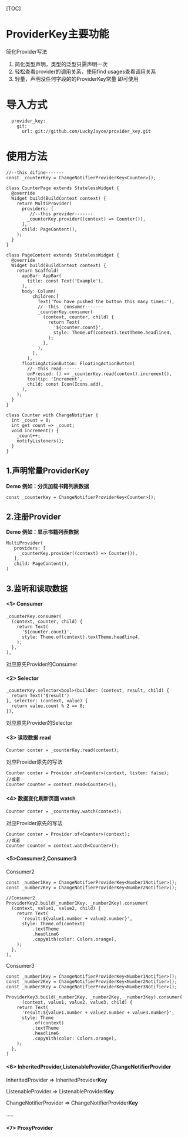 [TOC]

# ProviderKey主要功能

简化Provider写法

1. 简化类型声明，类型的泛型只需声明一次
2. 轻松查看provider的调用关系，使用find usages查看调用关系
3. 轻量，声明没任何字段的的ProviderKey常量 即可使用



# 导入方式 #
	  provider_key:
	    git:
	      url: git://github.com/LuckyJayce/provider_key.git



# 使用方法

```
//--this difine-------
const _counterKey = ChangeNotifierProviderKey<Counter>();

class CounterPage extends StatelessWidget {
  @override
  Widget build(BuildContext context) {
    return MultiProvider(
      providers: [
         //--this provider-------
        _counterKey.provider((context) => Counter()),
      ],
      child: PageContent(),
    );
  }
}

class PageContent extends StatelessWidget {
  @override
  Widget build(BuildContext context) {
    return Scaffold(
      appBar: AppBar(
        title: const Text('Example'),
      ),
      body: Column(
          children:[
            Text('You have pushed the button this many times:'),
            //--this  consumer-------
            _counterKey.consumer(
              (context, counter, child) {
                return Text(
                  '${counter.count}',
                  style: Theme.of(context).textTheme.headline4,
                );
              },
            ),
          ],
        ),
      floatingActionButton: FloatingActionButton(
        //--this read-------
        onPressed: () => _counterKey.read(context).increment(),
        tooltip: 'Increment',
        child: const Icon(Icons.add),
      ),
    );
  }
}

class Counter with ChangeNotifier {
  int _count = 0;
  int get count => _count;
  void increment() {
    _count++;
    notifyListeners();
  }
}
```

## 1.声明常量ProviderKey  
**Demo 例如：分页加载书籍列表数据**

	const _counterKey = ChangeNotifierProviderKey<Counter>();

## 2.注册Provider	
**Demo 例如：显示书籍列表数据**

	MultiProvider(
	   providers: [
	     _counterKey.provider((context) => Counter()),
	   ],
	   child: PageContent(),
	)

## 3.监听和读取数据 ##    

#### <1> Consumer

```
_counterKey.consumer(
  (context, counter, child) {
    return Text(
      '${counter.count}',
      style: Theme.of(context).textTheme.headline4,
    );
  },
),
```

对应原先Provider的Consumer

#### <2> Selector

```
_counterKey.selector<bool>(builder: (context, result, child) {
  return Text('$result')
}, selector: (context, value) {
  return value.count % 2 == 0;
}),
```

对应原先Provider的Selector

#### <3> 读取数据 read

```
Counter conter = _counterKey.read(context);
```

对应Provider原先的写法

```
Counter conter = Provider.of<Counter>(context, listen: false);
//或者
Counter counter = context.read<Counter>();
```



#### <4> 数据变化刷新页面 watch

```
Counter conter = _counterKey.watch(context);
```

对应Provider原先的写法

```
Counter conter = Provider.of<Counter>(context);
//或者
Counter counter = context.watch<Counter>();
```



#### <5>Consumer2,Consumer3

Consumer2

```
const _number1Key = ChangeNotifierProviderKey<Number1Notifier>();
const _number2Key = ChangeNotifierProviderKey<Number2Notifier>();

//Consumer2
ProviderKey2.build(_number1Key, _number2Key).consumer(
  (context, value1, value2, child) {
    return Text(
      'result:${value1.number + value2.number}',
      style: Theme.of(context)
          .textTheme
          .headline6
          .copyWith(color: Colors.orange),
    );
  },
),
```

Consumer3

```
const _number1Key = ChangeNotifierProviderKey<Number1Notifier>();
const _number2Key = ChangeNotifierProviderKey<Number2Notifier>();
const _number3Key = ChangeNotifierProviderKey<Number3Notifier>();

ProviderKey3.build(_number1Key, _number2Key, _number3Key).consumer(
      (context, value1, value2, value3, child) {
    return Text(
      'result:${value1.number + value2.number + value3.number}',
      style: Theme
          .of(context)
          .textTheme
          .headline6
          .copyWith(color: Colors.orange),
    );
  },
)
```

#### <6>  InheritedProvider,ListenableProvider,ChangeNotifierProvider

 InheritedProvider => InheritedProvider**Key**

ListenableProvider => ListenableProvider**Key**

ChangeNotifierProvider =>  ChangeNotifierProvider**Key**

.....

#### <7> ProxyProvider